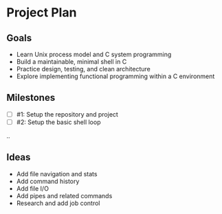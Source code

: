 # Project Plan

## Goals

- Learn Unix process model and C system programming
- Build a maintainable, minimal shell in C
- Practice design, testing, and clean architecture
- Explore implementing functional programming within a C environment

## Milestones

- [ ] #1: Setup the repository and project
- [ ] #2: Setup the basic shell loop

..

## Ideas

- Add file navigation and stats
- Add command history
- Add file I/O
- Add pipes and related commands
- Research and add job control
